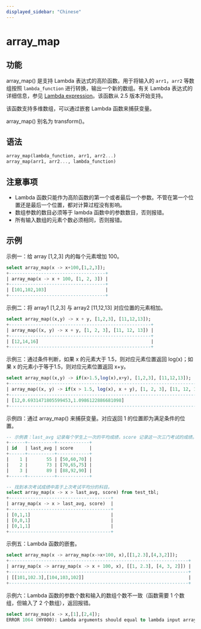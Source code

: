 ```yaml
---
displayed_sidebar: "Chinese"
---
```


# array_map

## 功能

array_map() 是支持 Lambda 表达式的高阶函数。用于将输入的 `arr1`，`arr2` 等数组按照 `lambda_function` 进行转换，输出一个新的数组。有关 Lambda 表达式的详细信息，参见 [Lambda expression](../Lambda_expression.md)。该函数从 2.5 版本开始支持。

该函数支持多维数组，可以通过嵌套 Lambda 函数来捕获变量。

array_map() 别名为 transform()。

## 语法

```Haskell
array_map(lambda_function, arr1, arr2...)
array_map(arr1, arr2..., lambda_function)
```

## 注意事项

- Lambda 函数只能作为高阶函数的第一个或者最后一个参数。不管在第一个位置还是最后一个位置，都对计算过程没有影响。
- 数组参数的数目必须等于 lambda 函数中的参数数目，否则报错。
- 所有输入数组的元素个数必须相同，否则报错。

## 示例

示例一：给 array [1,2,3] 内的每个元素增加 100。

```SQL
select array_map(x -> x+100,[1,2,3]);
+------------------------------------+
| array_map(x -> x + 100, [1, 2, 3]) |
+------------------------------------+
| [101,102,103]                      |
+------------------------------------+
```

示例二：将 array1 [1,2,3] 与 array2 [11,12,13] 对应位置的元素相加。

```SQL
select array_map((x,y) -> x + y, [1,2,3], [11,12,13]);
+-----------------------------------------------------+
| array_map((x, y) -> x + y, [1, 2, 3], [11, 12, 13]) |
+-----------------------------------------------------+
| [12,14,16]                                          |
+-----------------------------------------------------+
```

示例三：通过条件判断，如果 x 的元素大于 1.5，则对应元素位置返回 log(x)；如果 x 的元素小于等于1.5，则对应元素位置返回 x+y。

```SQL
select array_map((x,y) -> if(x>1.5,log(x),x+y), [1,2,3], [11,12,13]);
+--------------------------------------------------------------------------+
| array_map((x, y) -> if(x > 1.5, log(x), x + y), [1, 2, 3], [11, 12, 13]) |
+--------------------------------------------------------------------------+
| [12,0.6931471805599453,1.0986122886681098]                               |
+--------------------------------------------------------------------------+
```

示例四：通过 array_map() 来捕获变量。对应返回 1 的位置即为满足条件的位置。

```SQL
-- 示例表：last_avg 记录每个学生上一次的平均成绩，score 记录这一次三门考试的成绩。
+------+----------+------------+
| id   | last_avg | score      |
+------+----------+------------+
|    1 |       55 | [50,60,70] |
|    2 |       73 | [70,65,75] |
|    3 |       89 | [88,92,90] |
+------+----------+------------+

-- 找到本次考试成绩中高于上次考试平均分的科目。
select array_map(x -> x > last_avg, score) from test_tbl;
+--------------------------------------+
| array_map(x -> x > last_avg, score)  |
+--------------------------------------+
| [0,1,1]                              |
| [0,0,1]                              |
| [0,1,1]                              |
+--------------------------------------+
```

示例五：Lambda 函数的嵌套。

```SQL
select array_map(x -> array_map(x->x+100, x),[[1,2.3],[4,3,2]]);
+-------------------------------------------------------------------+
| array_map(x -> array_map(x -> x + 100, x), [[1, 2.3], [4, 3, 2]]) |
+-------------------------------------------------------------------+
| [[101,102.3],[104,103,102]]                                       |
+-------------------------------------------------------------------+
```

示例六：Lambda 函数的参数个数和输入的数组个数不一致（函数需要 1 个数组，但输入了 2 个数组），返回报错。

```SQL
select array_map(x -> x,[1],[2,4]);
ERROR 1064 (HY000): Lambda arguments should equal to lambda input arrays.
```
